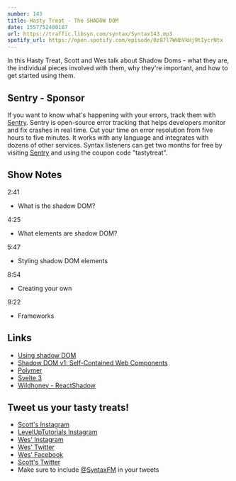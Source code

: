 ```yaml
---
number: 143
title: Hasty Treat - The SHADOW DOM
date: 1557752400187
url: https://traffic.libsyn.com/syntax/Syntax143.mp3
spotify_url: https://open.spotify.com/episode/0z87l7WHbVkHj9tIycrNtx
---
```


In this Hasty Treat, Scott and Wes talk about Shadow Doms - what they are, the individual pieces involved with them, why they're important, and how to get started using them.

## Sentry - Sponsor

If you want to know what's happening with your errors, track them with [Sentry](https://sentry.io/). Sentry is open-source error tracking that helps developers monitor and fix crashes in real time. Cut your time on error resolution from five hours to five minutes. It works with any language and integrates with dozens of other services. Syntax listeners can get two months for free by visiting [Sentry](https://sentry.io/) and using the coupon code "tastytreat".

## Show Notes

2:41

* What is the shadow DOM?

4:25

* What elements are shadow DOM?
 
5:47

* Styling shadow DOM elements

8:54

* Creating your own

9:22

* Frameworks

## Links
* [Using shadow DOM](https://developer.mozilla.org/en-US/docs/Web/Web_Components/Using_shadow_DOM)
* [Shadow DOM v1: Self-Contained Web Components](https://developers.google.com/web/fundamentals/web-components/shadowdom?hl=en)
* [Polymer](https://www.polymer-project.org/)
* [Svelte 3](https://github.com/sveltejs/svelte/projects/3)
* [Wildhoney - ReactShadow](https://github.com/Wildhoney/ReactShadow)

## Tweet us your tasty treats!
* [Scott's Instagram](https://www.instagram.com/stolinski/)
* [LevelUpTutorials Instagram](https://www.instagram.com/LevelUpTutorials/)
* [Wes' Instagram](https://www.instagram.com/wesbos/)
* [Wes' Twitter](https://twitter.com/wesbos)
* [Wes' Facebook](https://www.facebook.com/wesbos.developer)
* [Scott's Twitter](https://twitter.com/stolinski)
* Make sure to include [@SyntaxFM](https://twitter.com/SyntaxFM) in your tweets